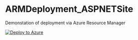 # ARMDeployment_ASPNETSite
Demonstation of deployment via Azure Resource Manager

[![Deploy to Azure](http://azuredeploy.net/deploybutton.png)](https://azuredeploy.net/)
